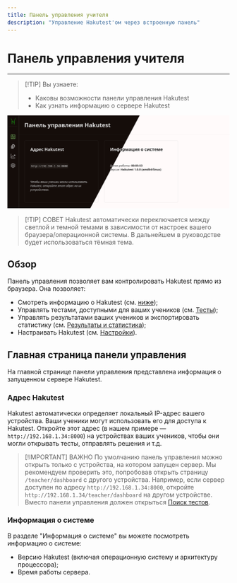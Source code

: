 ```yaml
---
title: Панель управления учителя
description: "Управление Hakutest'ом через встроенную панель"
---
```


# Панель управления учителя

---

> [!TIP] Вы узнаете:
>
> -   Каковы возможности панели управления Hakutest
> -   Как узнать информацию о сервере Hakutest

![Панель управления](./img/dashboard.png)

> [!TIP] СОВЕТ
> Hakutest автоматически переключается между светлой и темной темами в
> зависимости от настроек вашего браузера/операционной системы. В дальнейшем в
> руководстве будет использоваться тёмная тема.

## Обзор

Панель управления позволяет вам контролировать Hakutest прямо из браузера. Она
позволяет:

-   Смотреть информацию о Hakutest (см.
    [ниже](#главная-страница-панели-управления));
-   Управлять тестами, доступными для ваших учеников (см.
    [Тесты](/ru/handbook/guide/03-tests.md));
-   Управлять результатами ваших учеников и экспортировать статистику (см.
    [Результаты и статистика](/ru/handbook/guide/04-results-and-statistics.md));
-   Настраивать Hakutest (см. [Настройки](/ru/handbook/guide/05-settings.md)).

## Главная страница панели управления

На главной странице панели управления представлена информация о запущенном
сервере Hakutest.

### Адрес Hakutest

Hakutest автоматически определяет локальный IP-адрес вашего устройства. Ваши
ученики могут использовать его для доступа к Hakutest. Откройте этот адрес (в
нашем примере &mdash; `http://192.168.1.34:8000`) на устройствах ваших учеников, чтобы
они могли открывать тесты, отправлять решения и т.д.

> [!IMPORTANT] ВАЖНО
> По умолчанию панель управления можно открыть только с устройства, на котором
> запущен сервер. Мы рекомендуем проверить это, попробовав открыть страницу
> `/teacher/dashboard` с другого устройства. Например, если сервер доступен по
> адресу `http://192.168.1.34:8000`, откройте
> `http://192.168.1.34/teacher/dashboard` на другом устройстве. Вместо панели
> управления должен открыться [Поиск
> тестов](/ru/handbook/guide/06-student-interface#поиск-тестов).

<!-- TODO: link to the security settings page -->

### Информация о системе

В разделе "Информация о системе" вы можете посмотреть информацию о системе:

-   Версию Hakutest (включая операционную систему и архитектуру процессора);
-   Время работы сервера.
